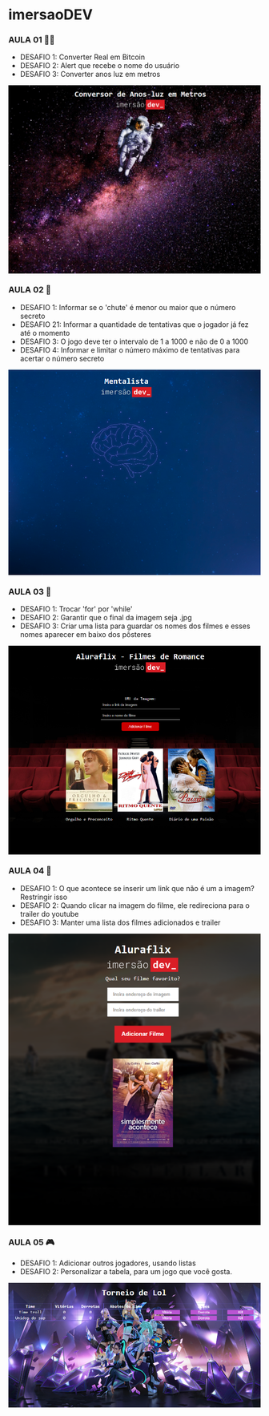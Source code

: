 # imersaoDEV

### AULA 01 👨‍🚀

- DESAFIO 1: Converter Real em Bitcoin
- DESAFIO 2: Alert que recebe o nome do usuário
- DESAFIO 3: Converter anos luz em metros
 <p align="center">
  <img src="./imagens/aula01.PNG" align="center" >
</p>
      
### AULA 02 🧠

- DESAFIO 1: Informar se o 'chute' é menor ou maior que o número secreto
- DESAFIO 21: Informar a quantidade de tentativas que o jogador já fez até o momento 
- DESAFIO 3: O jogo deve ter o intervalo de 1 a 1000 e não de 0 a 1000
- DESAFIO 4: Informar e limitar o número máximo de tentativas para acertar o número secreto
 <p align="center">
  <img src="./imagens/aula02.PNG" align="center" >
</p>

### AULA 03 🎥

- DESAFIO 1: Trocar 'for' por 'while'
- DESAFIO 2: Garantir que o final da imagem seja .jpg 
- DESAFIO 3: Criar uma lista para guardar os nomes dos filmes e esses nomes aparecer em baixo dos pôsteres
 <p align="center">
  <img src="./imagens/aula03.PNG" align="center" >
</p>

### AULA 04 🍿

- DESAFIO 1: O que acontece se inserir um link que não é um a imagem? Restringir isso
- DESAFIO 2: Quando clicar na imagem do filme, ele redireciona para o trailer do youtube
- DESAFIO 3: Manter uma lista dos filmes adicionados e trailer
 <p align="center">
  <img src="./imagens/aula4.PNG" align="center" >
</p>

### AULA 05  🎮

- DESAFIO 1: Adicionar outros jogadores, usando listas
- DESAFIO 2: Personalizar a tabela, para um jogo que você gosta.
 <p align="center">
  <img src="./imagens/aula05.PNG" align="center" >
</p>
